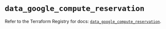 # `data_google_compute_reservation`

Refer to the Terraform Registry for docs: [`data_google_compute_reservation`](https://registry.terraform.io/providers/hashicorp/google/6.25.0/docs/data-sources/compute_reservation).
